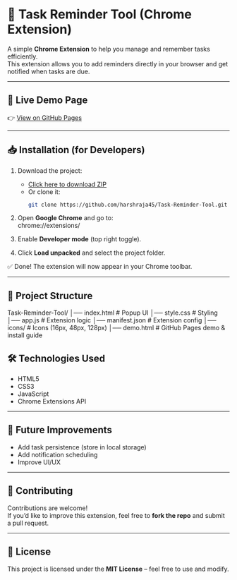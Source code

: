 # 📌 Task Reminder Tool (Chrome Extension)

A simple **Chrome Extension** to help you manage and remember tasks efficiently.  
This extension allows you to add reminders directly in your browser and get notified when tasks are due.

---

## 🚀 Live Demo Page
👉 [View on GitHub Pages](https://harshraja45.github.io/Task-Reminder-Tool/)

---

## 📥 Installation (for Developers)

1. Download the project:  
   - [Click here to download ZIP](https://harshraja45.github.io/Task-Reminder-Tool/demo.html)  
   - Or clone it:
     ```bash
     git clone https://github.com/harshraja45/Task-Reminder-Tool.git
     ```

2. Open **Google Chrome** and go to:  
chrome://extensions/


3. Enable **Developer mode** (top right toggle).

4. Click **Load unpacked** and select the project folder.

✅ Done! The extension will now appear in your Chrome toolbar.

---

## 📂 Project Structure
Task-Reminder-Tool/
│── index.html # Popup UI
│── style.css # Styling
│── app.js # Extension logic
│── manifest.json # Extension config
│── icons/ # Icons (16px, 48px, 128px)
│── demo.html # GitHub Pages demo & install guide


## 🛠️ Technologies Used
- HTML5  
- CSS3  
- JavaScript  
- Chrome Extensions API  

---

## 📌 Future Improvements
- Add task persistence (store in local storage)  
- Add notification scheduling  
- Improve UI/UX  

---

## 🤝 Contributing
Contributions are welcome!  
If you’d like to improve this extension, feel free to **fork the repo** and submit a pull request.

---

## 📜 License
This project is licensed under the **MIT License** – feel free to use and modify.

